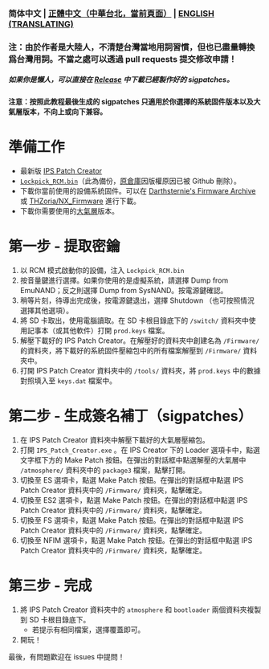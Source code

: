 ### 简体中文 | [正體中文（中華台北，當前頁面）](/README_TP.md) | [ENGLISH (TRANSLATING)](/README_EN.md)
### 注：由於作者是大陸人，不清楚台灣當地用詞習慣，但也已盡量轉換爲台灣用詞。不當之處可以透過 pull requests 提交修改申請！
##### 如果你是懶人，可以直接在 [Release](https://github.com/feiyangjun-1/ns-sigpatches/releases/latest) 中下載已經製作好的 sigpatches。
#### 注意：按照此教程最後生成的 sigpatches 只適用於你選擇的系統固件版本以及大氣層版本，不向上或向下兼容。
# 準備工作
* 最新版 [IPS Patch Creator](https://github.com/mrdude2478/IPS_Patch_Creator/releases/latest)
* [`Lockpick_RCM.bin`](https://codeberg.org/attachments/466940a5-9bcb-42db-a0de-1038b2a132ad)（此為備份，[原倉庫](https://github.com/shchmue/Lockpick_RCM)因版權原因已被 Github 刪除）。
* 下載你當前使用的設備系統固件。可以在 [Darthsternie's Firmware Archive](https://darthsternie.net/switch-firmwares/) 或 [THZoria/NX_Firmware](https://github.com/THZoria/NX_Firmware/releases) 進行下載。
* 下載你需要使用的[大氣層](https://github.com/Atmosphere-NX/Atmosphere/releases)版本。
# 第一步 - 提取密鑰
1. 以 RCM 模式啟動你的設備，注入 `Lockpick_RCM.bin`
2. 按音量鍵進行選擇。如果你使用的是虛擬系統，請選擇 Dump from EmuNAND；反之則選擇 Dump from SysNAND。按電源鍵確認。
3. 稍等片刻，待導出完成後，按電源鍵退出，選擇 Shutdown （也可按照情況選擇其他選項）。
4. 將 SD 卡取出，使用電腦讀取。在 SD 卡根目錄底下的 `/switch/` 資料夾中使用記事本（或其他軟件）打開 `prod.keys` 檔案。
5. 解壓下載好的 IPS Patch Creator。在解壓好的資料夾中創建名為 `/Firmware/` 的資料夾，將下載好的系統固件壓縮包中的所有檔案解壓到 `/Firmware/` 資料夾中。
6. 打開 IPS Patch Creator 資料夾中的 `/tools/` 資料夾，將 `prod.keys` 中的數據對照填入至 `keys.dat` 檔案中。
# 第二步 - 生成簽名補丁（sigpatches）
1. 在 IPS Patch Creator 資料夾中解壓下載好的大氣層壓縮包。
2. 打開 `IPS_Patch_Creator.exe` 。在 IPS Creator 下的 Loader 選項卡中，點選文字框下方的 Make Patch 按鈕。在彈出的對話框中點選解壓的大氣層中 `/atmosphere/` 資料夾中的 `package3` 檔案，點擊打開。
3. 切換至 ES 選項卡，點選 Make Patch 按鈕。在彈出的對話框中點選 IPS Patch Creator 資料夾中的 `/Firmware/` 資料夾，點擊確定。
4. 切換至 ES2 選項卡，點選 Make Patch 按鈕。在彈出的對話框中點選 IPS Patch Creator 資料夾中的 `/Firmware/` 資料夾，點擊確定。
5. 切換至 FS 選項卡，點選 Make Patch 按鈕。在彈出的對話框中點選 IPS Patch Creator 資料夾中的 `/Firmware/` 資料夾，點擊確定。
6. 切換至 NFIM 選項卡，點選 Make Patch 按鈕。在彈出的對話框中點選 IPS Patch Creator 資料夾中的 `/Firmware/` 資料夾，點擊確定。
# 第三步 - 完成
1. 將 IPS Patch Creator 資料夾中的 `atmosphere` 和 `bootloader` 兩個資料夾複製到 SD 卡根目錄底下。
   * 若提示有相同檔案，選擇覆蓋即可。
2. 開玩！

最後，有問題歡迎在 issues 中提問！
